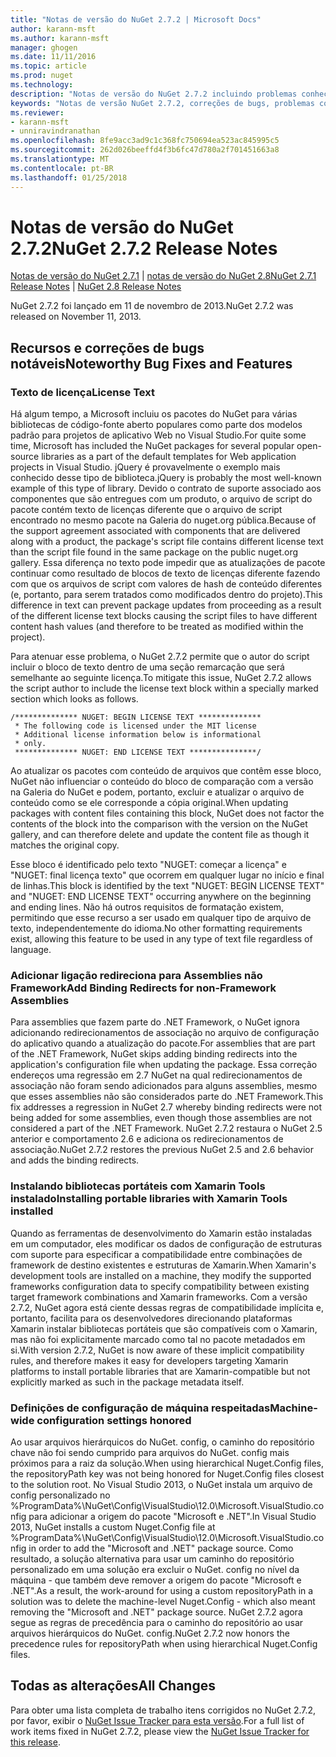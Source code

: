 ```yaml
---
title: "Notas de versão do NuGet 2.7.2 | Microsoft Docs"
author: karann-msft
ms.author: karann-msft
manager: ghogen
ms.date: 11/11/2016
ms.topic: article
ms.prod: nuget
ms.technology: 
description: "Notas de versão do NuGet 2.7.2 incluindo problemas conhecidos, correções de bug, recursos adicionados e DCRs."
keywords: "Notas de versão NuGet 2.7.2, correções de bugs, problemas conhecidos, adicionaram recursos, DCRs"
ms.reviewer:
- karann-msft
- unniravindranathan
ms.openlocfilehash: 8fe9acc3ad9c1c368fc750694ea523ac845995c5
ms.sourcegitcommit: 262d026beeffd4f3b6fc47d780a2f701451663a8
ms.translationtype: MT
ms.contentlocale: pt-BR
ms.lasthandoff: 01/25/2018
---
```

# <a name="nuget-272-release-notes"></a><span data-ttu-id="f82e4-104">Notas de versão do NuGet 2.7.2</span><span class="sxs-lookup"><span data-stu-id="f82e4-104">NuGet 2.7.2 Release Notes</span></span>

<span data-ttu-id="f82e4-105">[Notas de versão do NuGet 2.7.1](../release-notes/nuget-2.7.1.md) | [notas de versão do NuGet 2.8](../release-notes/nuget-2.8.md)</span><span class="sxs-lookup"><span data-stu-id="f82e4-105">[NuGet 2.7.1 Release Notes](../release-notes/nuget-2.7.1.md) | [NuGet 2.8 Release Notes](../release-notes/nuget-2.8.md)</span></span>

<span data-ttu-id="f82e4-106">NuGet 2.7.2 foi lançado em 11 de novembro de 2013.</span><span class="sxs-lookup"><span data-stu-id="f82e4-106">NuGet 2.7.2 was released on November 11, 2013.</span></span>

## <a name="noteworthy-bug-fixes-and-features"></a><span data-ttu-id="f82e4-107">Recursos e correções de bugs notáveis</span><span class="sxs-lookup"><span data-stu-id="f82e4-107">Noteworthy Bug Fixes and Features</span></span>

### <a name="license-text"></a><span data-ttu-id="f82e4-108">Texto de licença</span><span class="sxs-lookup"><span data-stu-id="f82e4-108">License Text</span></span>
<span data-ttu-id="f82e4-109">Há algum tempo, a Microsoft incluiu os pacotes do NuGet para várias bibliotecas de código-fonte aberto populares como parte dos modelos padrão para projetos de aplicativo Web no Visual Studio.</span><span class="sxs-lookup"><span data-stu-id="f82e4-109">For quite some time, Microsoft has included the NuGet packages for several popular open-source libraries as a part of the default templates for Web application projects in Visual Studio.</span></span> <span data-ttu-id="f82e4-110">jQuery é provavelmente o exemplo mais conhecido desse tipo de biblioteca.</span><span class="sxs-lookup"><span data-stu-id="f82e4-110">jQuery is probably the most well-known example of this type of library.</span></span> <span data-ttu-id="f82e4-111">Devido o contrato de suporte associado aos componentes que são entregues com um produto, o arquivo de script do pacote contém texto de licenças diferente que o arquivo de script encontrado no mesmo pacote na Galeria do nuget.org pública.</span><span class="sxs-lookup"><span data-stu-id="f82e4-111">Because of the support agreement associated with components that are delivered along with a product, the package's script file contains different license text than the script file found in the same package on the public nuget.org gallery.</span></span> <span data-ttu-id="f82e4-112">Essa diferença no texto pode impedir que as atualizações de pacote continuar como resultado de blocos de texto de licenças diferente fazendo com que os arquivos de script com valores de hash de conteúdo diferentes (e, portanto, para serem tratados como modificados dentro do projeto).</span><span class="sxs-lookup"><span data-stu-id="f82e4-112">This difference in text can prevent package updates from proceeding as a result of the different license text blocks causing the script files to have different content hash values (and therefore to be treated as modified within the project).</span></span>

<span data-ttu-id="f82e4-113">Para atenuar esse problema, o NuGet 2.7.2 permite que o autor do script incluir o bloco de texto dentro de uma seção remarcação que será semelhante ao seguinte licença.</span><span class="sxs-lookup"><span data-stu-id="f82e4-113">To mitigate this issue, NuGet 2.7.2 allows the script author to include the license text block within a specially marked section which looks as follows.</span></span>

    /************** NUGET: BEGIN LICENSE TEXT **************
     * The following code is licensed under the MIT license
     * Additional license information below is informational
     * only.
     ************** NUGET: END LICENSE TEXT ***************/

<span data-ttu-id="f82e4-114">Ao atualizar os pacotes com conteúdo de arquivos que contêm esse bloco, NuGet não influenciar o conteúdo do bloco de comparação com a versão na Galeria do NuGet e podem, portanto, excluir e atualizar o arquivo de conteúdo como se ele corresponde a cópia original.</span><span class="sxs-lookup"><span data-stu-id="f82e4-114">When updating packages with content files containing this block, NuGet does not factor the contents of the block into the comparison with the version on the NuGet gallery, and can therefore delete and update the content file as though it matches the original copy.</span></span>

<span data-ttu-id="f82e4-115">Esse bloco é identificado pelo texto "NUGET: começar a licença" e "NUGET: final licença texto" que ocorrem em qualquer lugar no início e final de linhas.</span><span class="sxs-lookup"><span data-stu-id="f82e4-115">This block is identified by the text "NUGET: BEGIN LICENSE TEXT" and "NUGET: END LICENSE TEXT" occurring anywhere on the beginning and ending lines.</span></span>  <span data-ttu-id="f82e4-116">Não há outros requisitos de formatação existem, permitindo que esse recurso a ser usado em qualquer tipo de arquivo de texto, independentemente do idioma.</span><span class="sxs-lookup"><span data-stu-id="f82e4-116">No other formatting requirements exist, allowing this feature to be used in any type of text file regardless of language.</span></span>

### <a name="add-binding-redirects-for-non-framework-assemblies"></a><span data-ttu-id="f82e4-117">Adicionar ligação redireciona para Assemblies não Framework</span><span class="sxs-lookup"><span data-stu-id="f82e4-117">Add Binding Redirects for non-Framework Assemblies</span></span>
<span data-ttu-id="f82e4-118">Para assemblies que fazem parte do .NET Framework, o NuGet ignora adicionando redirecionamentos de associação no arquivo de configuração do aplicativo quando a atualização do pacote.</span><span class="sxs-lookup"><span data-stu-id="f82e4-118">For assemblies that are part of the .NET Framework, NuGet skips adding binding redirects into the application's configuration file when updating the package.</span></span> <span data-ttu-id="f82e4-119">Essa correção endereços uma regressão em 2.7 NuGet na qual redirecionamentos de associação não foram sendo adicionados para alguns assemblies, mesmo que esses assemblies não são considerados parte do .NET Framework.</span><span class="sxs-lookup"><span data-stu-id="f82e4-119">This fix addresses a regression in NuGet 2.7 whereby binding redirects were not being added for some assemblies, even though those assemblies are not considered a part of the .NET Framework.</span></span> <span data-ttu-id="f82e4-120">NuGet 2.7.2 restaura o NuGet 2.5 anterior e comportamento 2.6 e adiciona os redirecionamentos de associação.</span><span class="sxs-lookup"><span data-stu-id="f82e4-120">NuGet 2.7.2 restores the previous NuGet 2.5 and 2.6 behavior and adds the binding redirects.</span></span>

### <a name="installing-portable-libraries-with-xamarin-tools-installed"></a><span data-ttu-id="f82e4-121">Instalando bibliotecas portáteis com Xamarin Tools instalado</span><span class="sxs-lookup"><span data-stu-id="f82e4-121">Installing portable libraries with Xamarin Tools installed</span></span>
<span data-ttu-id="f82e4-122">Quando as ferramentas de desenvolvimento do Xamarin estão instaladas em um computador, eles modificar os dados de configuração de estruturas com suporte para especificar a compatibilidade entre combinações de framework de destino existentes e estruturas de Xamarin.</span><span class="sxs-lookup"><span data-stu-id="f82e4-122">When Xamarin's development tools are installed on a machine, they modify the supported frameworks configuration data to specify compatibility between existing target framework combinations and Xamarin frameworks.</span></span> <span data-ttu-id="f82e4-123">Com a versão 2.7.2, NuGet agora está ciente dessas regras de compatibilidade implícita e, portanto, facilita para os desenvolvedores direcionando plataformas Xamarin instalar bibliotecas portáteis que são compatíveis com o Xamarin, mas não foi explicitamente marcado como tal no pacote metadados em si.</span><span class="sxs-lookup"><span data-stu-id="f82e4-123">With version 2.7.2, NuGet is now aware of these implicit compatibility rules, and therefore makes it easy for developers targeting Xamarin platforms to install portable libraries that are Xamarin-compatible but not explicitly marked as such in the package metadata itself.</span></span>

### <a name="machine-wide-configuration-settings-honored"></a><span data-ttu-id="f82e4-124">Definições de configuração de máquina respeitadas</span><span class="sxs-lookup"><span data-stu-id="f82e4-124">Machine-wide configuration settings honored</span></span>
<span data-ttu-id="f82e4-125">Ao usar arquivos hierárquicos do NuGet. config, o caminho do repositório chave não foi sendo cumprido para arquivos do NuGet. config mais próximos para a raiz da solução.</span><span class="sxs-lookup"><span data-stu-id="f82e4-125">When using hierarchical Nuget.Config files, the repositoryPath key was not being honored for Nuget.Config files closest to the solution root.</span></span> <span data-ttu-id="f82e4-126">No Visual Studio 2013, o NuGet instala um arquivo de config personalizado no %ProgramData%\NuGet\Config\VisualStudio\12.0\Microsoft.VisualStudio.config para adicionar a origem do pacote "Microsoft e .NET".</span><span class="sxs-lookup"><span data-stu-id="f82e4-126">In Visual Studio 2013, NuGet installs a custom Nuget.Config file at %ProgramData%\NuGet\Config\VisualStudio\12.0\Microsoft.VisualStudio.config in order to add the "Microsoft and .NET" package source.</span></span> <span data-ttu-id="f82e4-127">Como resultado, a solução alternativa para usar um caminho do repositório personalizado em uma solução era excluir o NuGet. config no nível da máquina - que também deve remover a origem do pacote "Microsoft e .NET".</span><span class="sxs-lookup"><span data-stu-id="f82e4-127">As a result, the work-around for using a custom repositoryPath in a solution was to delete the machine-level Nuget.Config - which also meant removing the "Microsoft and .NET" package source.</span></span> <span data-ttu-id="f82e4-128">NuGet 2.7.2 agora segue as regras de precedência para o caminho do repositório ao usar arquivos hierárquicos do NuGet. config.</span><span class="sxs-lookup"><span data-stu-id="f82e4-128">NuGet 2.7.2 now honors the precedence rules for repositoryPath when using hierarchical Nuget.Config files.</span></span>

## <a name="all-changes"></a><span data-ttu-id="f82e4-129">Todas as alterações</span><span class="sxs-lookup"><span data-stu-id="f82e4-129">All Changes</span></span>
<span data-ttu-id="f82e4-130">Para obter uma lista completa de trabalho itens corrigidos no NuGet 2.7.2, por favor, exibir o [NuGet Issue Tracker para esta versão](https://nuget.codeplex.com/workitem/list/advanced?keyword=&status=All&type=All&priority=All&release=NuGet%202.7.2&assignedTo=All&component=All&sortField=LastUpdatedDate&sortDirection=Descending&page=0&reasonClosed=Fixed).</span><span class="sxs-lookup"><span data-stu-id="f82e4-130">For a full list of work items fixed in NuGet 2.7.2, please view the [NuGet Issue Tracker for this release](https://nuget.codeplex.com/workitem/list/advanced?keyword=&status=All&type=All&priority=All&release=NuGet%202.7.2&assignedTo=All&component=All&sortField=LastUpdatedDate&sortDirection=Descending&page=0&reasonClosed=Fixed).</span></span>
